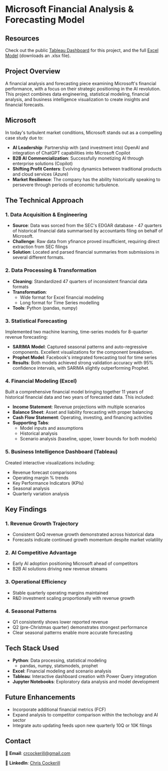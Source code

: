 # Microsoft Financial Analysis & Forecasting Model

## Resources

Check out the public [Tableau Dashboard](https://public.tableau.com/app/profile/christopher.cockerill/viz/MicrosoftStrategicMLFinancialModel/Dashboard1) for this project, and the full [Excel Model](/data/processed/Microsoft_Financial_Model_V2.xlsx) (downloads an .xlsx file).

## Project Overview

A financial analysis and forecasting piece examining Microsoft's financial performance, with a focus on their strategic positioning in the AI revolution. This project combines data engineering, statistical modeling, financial analysis, and business intelligence visualization to create insights and financial forecasts.

## Microsoft

In today's turbulent market conditions, Microsoft stands out as a compelling case study due to:

- **AI Leadership**: Partnership with (and investment into) OpenAI and integration of ChatGPT capabilities into Microsoft Copilot
- **B2B AI Commercialization**: Successfully monetizing AI through enterprise solutions (Copilot)
- **Shifting Profit Centers**: Evolving dynamics between traditional products and cloud services (Azure)
- **Market Resilience**: The company has the ability historically speaking to persevere through periods of economic turbulence.

## The Technical Approach

### 1. Data Acquisition & Engineering

- **Source**: Data was sorced from the SEC's EDGAR database - 47 quarters of historical financial data summarised by accountants filing on behalf of Microsoft.
- **Challenge**: Raw data from yfinance proved insufficient, requiring direct extraction from SEC filings
- **Solution**: Located and parsed financial summaries from submissions in several different formats.

### 2. Data Processing & Transformation

- **Cleaning**: Standardized 47 quarters of inconsistent financial data formats
- **Transformation**:
  - Wide format for Excel financial modeling
  - Long format for Time Series modelling
- **Tools**: Python (pandas, numpy)

### 3. Statistical Forecasting

Implemented two machine learning, time-series models for 8-quarter revenue forecasting:

- **SARIMA Model**: Captured seasonal patterns and auto-regressive components. Excellent visualizations for the component breakdown.
- **Prophet Model**: Facebook's integrated forecasting tool for time series
- **Results**: Both models achieved strong validation accuracy with 95% confidence intervals, with SARIMA slightly outperforming Prophet.

### 4. Financial Modeling (Excel)

Built a comprehensive financial model bringing together 11 years of historical financial data and two years of forecasted data. This included:

- **Income Statement**: Revenue projections with multiple scenarios
- **Balance Sheet**: Asset and liability forecasting with proper balancing
- **Cash Flow Statement**: Operating, investing, and financing activities
- **Supporting Tabs**:
  - Model inputs and assumptions
  - Historical analysis
  - Scenario analysis (baseline, upper, lower bounds for both models)

### 5. Business Intelligence Dashboard (Tableau)

Created interactive visualizations including:

- Revenue forecast comparisons
- Operating margin % trends
- Key Performance Indicators (KPIs)
- Seasonal analysis
- Quarterly variation analysis

## Key Findings

### 1. Revenue Growth Trajectory

- Consistent QoQ revenue growth demonstrated across historical data
- Forecasts indicate continued growth momentum despite market volatility

### 2. AI Competitive Advantage

- Early AI adoption positioning Microsoft ahead of competitors
- B2B AI solutions driving new revenue streams

### 3. Operational Efficiency

- Stable quarterly operating margins maintained
- R&D investment scaling proportionally with revenue growth

### 4. Seasonal Patterns

- Q1 consistently shows lower reported revenue
- Q2 (pre-Christmas quarter) demonstrates strongest performance
- Clear seasonal patterns enable more accurate forecasting

## Tech Stack Used

- **Python**: Data processing, statistical modeling
  - pandas, numpy, statsmodels, prophet
- **Excel**: Financial modeling and scenario analysis
- **Tableau**: Interactive dashboard creation with Power Query integration
- **Jupyter Notebooks**: Exploratory data analysis and model development

## Future Enhancements

- Incorporate additional financial metrics (FCF)
- Expand analysis to competitor comparison within the techology and AI sector
- Integrate auto updating feeds upon new quarterly 10Q or 10K filings

## Contact

📧 **Email**: [crcockerill@gmail.com](mailto:crcockerill@gmail.com)

💼 **LinkedIn**: [Chris Cockerill](https://www.linkedin.com/in/chris-cockerill-33840838/)
